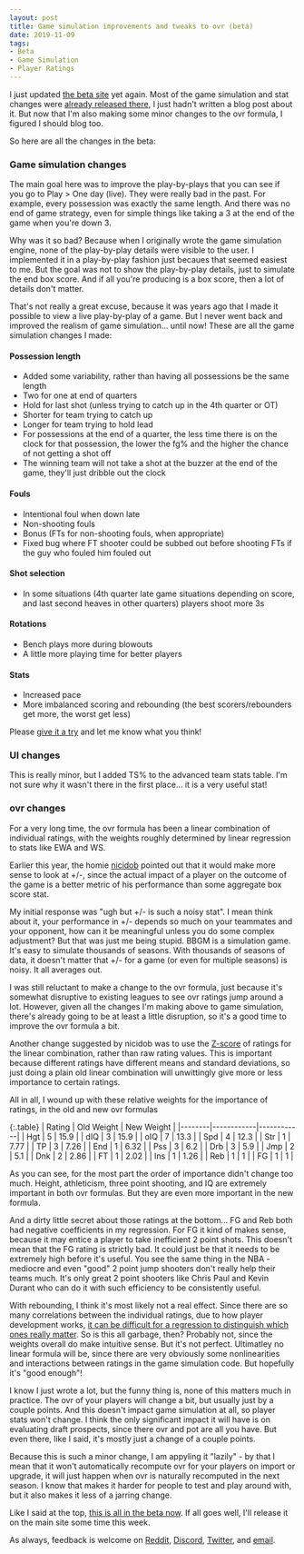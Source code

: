```yaml
---
layout: post
title: Game simulation improvements and tweaks to ovr (beta)
date: 2019-11-09
tags:
- Beta
- Game Simulation
- Player Ratings
---
```


I just updated [the beta site](https://beta.basketball-gm.com/) yet again. Most of the game simulation and stat changes were [already released there](https://old.reddit.com/r/BasketballGM/comments/dqoc8u/game_simulation_improvements_beta/), I just hadn't written a blog post about it. But now that I'm also making some minor changes to the ovr formula, I figured I should blog too.

So here are all the changes in the beta:

<!--more-->

### Game simulation changes

The main goal here was to improve the play-by-plays that you can see if you go to Play > One day (live). They were really bad in the past. For example, every possession was exactly the same length. And there was no end of game strategy, even for simple things like taking a 3 at the end of the game when you're down 3.

Why was it so bad? Because when I originally wrote the game simulation engine, none of the play-by-play details were visible to the user. I implemented it in a play-by-play fashion just becaues that seemed easiest to me. But the goal was not to show the play-by-play details, just to simulate the end box score. And if all you're producing is a box score, then a lot of details don't matter.

That's not really a great excuse, because it was years ago that I made it possible to view a live play-by-play of a game. But I never went back and improved the realism of game simulation... until now! These are all the game simulation changes I made:

#### Possession length

- Added some variability, rather than having all possessions be the same length
- Two for one at end of quarters
- Hold for last shot (unless trying to catch up in the 4th quarter or OT)
- Shorter for team trying to catch up
- Longer for team trying to hold lead
- For possessions at the end of a quarter, the less time there is on the clock for that possession, the lower the fg% and the higher the chance of not getting a shot off
- The winning team will not take a shot at the buzzer at the end of the game, they'll just dribble out the clock

#### Fouls

- Intentional foul when down late
- Non-shooting fouls
- Bonus (FTs for non-shooting fouls, when appropriate)
- Fixed bug where FT shooter could be subbed out before shooting FTs if the guy who fouled him fouled out

#### Shot selection

- In some situations (4th quarter late game situations depending on score, and last second heaves in other quarters) players shoot more 3s

#### Rotations

- Bench plays more during blowouts
- A little more playing time for better players

#### Stats

- Increased pace
- More imbalanced scoring and rebounding (the best scorers/rebounders get more, the worst get less)

Please [give it a try](https://beta.basketball-gm.com/) and let me know what you think!

### UI changes

This is really minor, but  I added TS% to the advanced team stats table. I'm not sure why it wasn't there in the first place... it is a very useful stat!

### ovr changes

For a very long time, the ovr formula has been a linear combination of individual ratings, with the weights roughly determined by linear regression to stats like EWA and WS.

Earlier this year, the homie [nicidob](https://twitter.com/nicidob) pointed out that it would make more sense to look at +/-, since the actual impact of a player on the outcome of the game is a better metric of his performance than some aggregate box score stat.

My initial response was "ugh but +/- is such a noisy stat". I mean think about it, your performance in +/- depends so much on your teammates and your opponent, how can it be meaningful unless you do some complex adjustment? But that was just me being stupid. BBGM is a simulation game. It's easy to simulate thousands of seasons. With thousands of seasons of data, it doesn't matter that +/- for a game (or even for multiple seasons) is noisy. It all averages out.

I was still reluctant to make a change to the ovr formula, just because it's somewhat disruptive to existing leagues to see ovr ratings jump around a lot. However, given all the changes I'm making above to game simulation, there's already going to be at least a little disruption, so it's a good time to improve the ovr formula a bit.

Another change suggested by nicidob was to use the [Z-score](https://en.wikipedia.org/wiki/Standard_score) of ratings for the linear combination, rather than raw rating values. This is important because different ratings have different means and standard deviations, so just doing a plain old linear combination will unwittingly give more or less importance to certain ratings.

All in all, I wound up with these relative weights for the importance of ratings, in the old and new ovr formulas

{:.table}
| Rating | Old Weight | New Weight |
|--------|------------|------------|
| Hgt    | 5          | 15.9       |
| dIQ    | 3          | 15.9       |
| oIQ    | 7          | 13.3       |
| Spd    | 4          | 12.3       |
| Str    | 1          | 7.77       |
| TP     | 3          | 7.26       |
| End    | 1          | 6.32       |
| Pss    | 3          | 6.2        |
| Drb    | 3          | 5.9        |
| Jmp    | 2          | 5.1        |
| Dnk    | 2          | 2.86       |
| FT     | 1          | 2.02       |
| Ins    | 1          | 1.26       |
| Reb    | 1          | 1          |
| FG     | 1          | 1          |

As you can see, for the most part the order of importance didn't change too much. Height, athleticism, three point shooting, and IQ are extremely important in both ovr formulas. But they are even more important in the new formula.

And a dirty little secret about those ratings at the bottom... FG and Reb both had negative coefficients in my regression. For FG it kind of makes sense, because it may entice a player to take inefficient 2 point shots. This doesn't mean that the FG rating is strictly bad. It could just be that it needs to be extremely high before it's useful.  You see the same thing in the NBA - mediocre and even "good" 2 point jump shooters don't really help their teams much. It's only great 2 point shooters like Chris Paul and Kevin Durant who can do it with such efficiency to be consistently useful.

With rebounding, I think it's most likely not a real effect. Since there are so many correlations between the individual ratings, due to how player development works, [it can be difficult for a regression to distinguish which ones really matter](https://en.wikipedia.org/wiki/Multicollinearity). So is this all garbage, then? Probably not, since the weights overall do make intuitive sense. But it's not perfect. Ultimatley no linear formula will be, since there are very obviously some nonlinearities and interactions between ratings in the game simulation code. But hopefully it's "good enough"!

I know I just wrote a lot, but the funny thing is, none of this matters much in practice. The ovr of your players will change a bit, but usually just by a couple points. And this doesn't impact game simulation at all, so player stats won't change. I think the only significant impact it will have is on evaluating draft prospects, since there ovr and pot are all you have. But even there, like I said, it's mostly just a change of a couple points.

Because this is such a minor change, I am appyling it "lazily" - by that I mean that it won't automatically recompute ovr for your players on import or upgrade, it will just happen when ovr is naturally recomputed in the next season. I know that makes it harder for people to test and play around with, but it also makes it less of a jarring change.

Like I said at the top, [this is all in the beta now](https://beta.basketball-gm.com/). If all goes well, I'll release it on the main site some time this week.

As always, feedback is welcome on [Reddit](http://www.reddit.com/r/BasketballGM/), [Discord](https://discord.gg/caPFuM9), [Twitter](https://twitter.com/basketball_gm), and [email](mailto:commissioner@basketball-gm.com).
